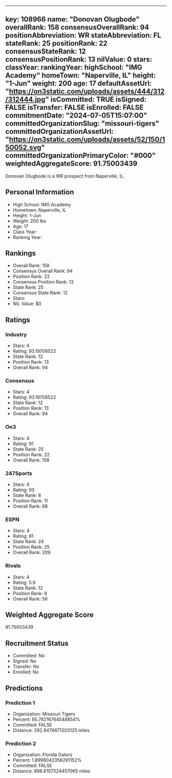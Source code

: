 ---
  key: 108966
  name: "Donovan Olugbode"
  overallRank: 158
  consensusOverallRank: 94
  positionAbbreviation: WR
  stateAbbreviation: FL
  stateRank: 25
  positionRank: 22
  consensusStateRank: 12
  consensusPositionRank: 13
  nilValue: 0
  stars: 
  classYear: 
  rankingYear: 
  highSchool: "IMG Academy"
  homeTown: "Naperville, IL"
  height: "1-Jun"
  weight: 200
  age: 17
  defaultAssetUrl: "https://on3static.com/uploads/assets/444/312/312444.jpg"
  isCommitted: TRUE
  isSigned: FALSE
  isTransfer: FALSE
  isEnrolled: FALSE
  commitmentDate: "2024-07-05T15:07:00"
  committedOrganizationSlug: "missouri-tigers"
  committedOrganizationAssetUrl: "https://on3static.com/uploads/assets/52/150/150052.svg"
  committedOrganizationPrimaryColor: "#000"
  weightedAggregateScore: 91.75003439
  ---
  
  Donovan Olugbode is a WR prospect from Naperville, IL.
  
  ## Personal Information
  - High School: IMG Academy
  - Hometown: Naperville, IL
  - Height: 1-Jun
  - Weight: 200 lbs
  - Age: 17
  - Class Year: 
  - Ranking Year: 
  
  ## Rankings
  - Overall Rank: 158
  - Consensus Overall Rank: 94
  - Position Rank: 22
  - Consensus Position Rank: 13
  - State Rank: 25
  - Consensus State Rank: 12
  - Stars: 
  - NIL Value: $0
  
  ## Ratings
  
  ### Industry
  - Stars: 4
  - Rating: 93.19706522
  - State Rank: 12
  - Position Rank: 13
  - Overall Rank: 94
  
  ### Consensus
  - Stars: 4
  - Rating: 93.19706522
  - State Rank: 12
  - Position Rank: 13
  - Overall Rank: 94
  
  ### On3
  - Stars: 4
  - Rating: 91
  - State Rank: 25
  - Position Rank: 22
  - Overall Rank: 158
  
  ### 247Sports
  - Stars: 4
  - Rating: 93
  - State Rank: 8
  - Position Rank: 11
  - Overall Rank: 68
  
  ### ESPN
  - Stars: 4
  - Rating: 81
  - State Rank: 24
  - Position Rank: 25
  - Overall Rank: 209
  
  ### Rivals
  - Stars: 4
  - Rating: 5.9
  - State Rank: 12
  - Position Rank: 9
  - Overall Rank: 56
  
  ## Weighted Aggregate Score
  91.75003439
  
  ## Recruitment Status
  - Committed: No
  - Signed: No
  - Transfer: No
  - Enrolled: No
  
  
  
  ## Predictions
  
  ### Prediction 1
  - Organization: Missouri Tigers
  - Percent: 95.78216764548854%
  - Committed: FALSE
  - Distance: 292.9476671203125 miles
  
  ### Prediction 2
  - Organization: Florida Gators
  - Percent: 1.8998042356291152%
  - Committed: FALSE
  - Distance: 898.6107324457065 miles
  
